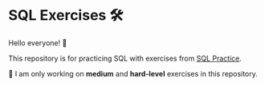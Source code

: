 # SQL Exercises 🛠️

Hello everyone! 👋  

This repository is for practicing SQL with exercises from [SQL Practice](https://www.sql-practice.com/).  

📌 I am only working on **medium** and **hard-level** exercises in this repository.  
